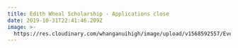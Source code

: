 ```yaml
---
title: Edith Wheal Scholarship - Applications close
date: 2019-10-31T22:41:46.209Z
image: >-
  https://res.cloudinary.com/whanganuihigh/image/upload/v1568592557/Events/Edith-Wheel.Advert.jpg
---
```


